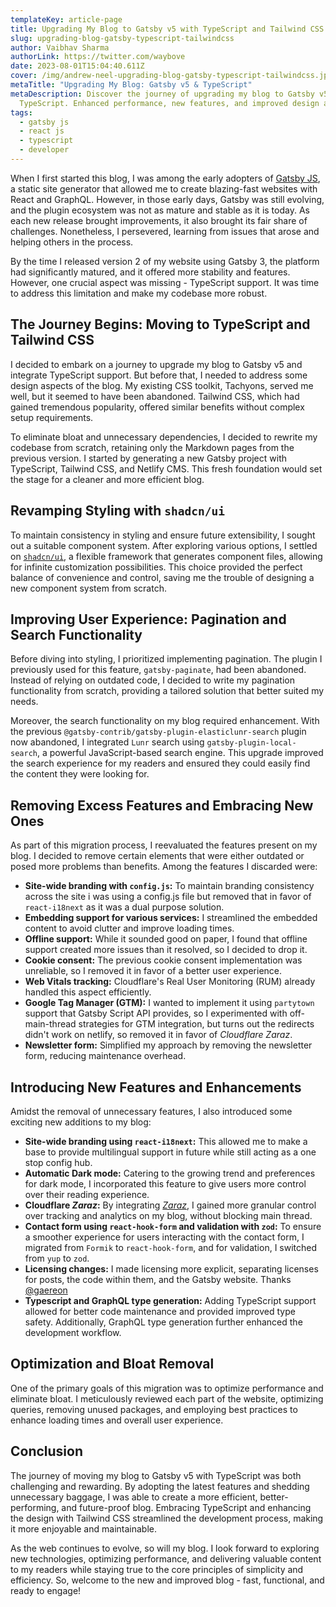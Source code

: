 ```yaml
---
templateKey: article-page
title: Upgrading My Blog to Gatsby v5 with TypeScript and Tailwind CSS
slug: upgrading-blog-gatsby-typescript-tailwindcss
author: Vaibhav Sharma
authorLink: https://twitter.com/waybove
date: 2023-08-01T15:04:40.611Z
cover: /img/andrew-neel-upgrading-blog-gatsby-typescript-tailwindcss.jpg
metaTitle: "Upgrading My Blog: Gatsby v5 & TypeScript"
metaDescription: Discover the journey of upgrading my blog to Gatsby v5 with
  TypeScript. Enhanced performance, new features, and improved design await!
tags:
  - gatsby js
  - react js
  - typescript
  - developer
---
```

When I first started this blog, I was among the early adopters of [Gatsby JS](https://www.gatsbyjs.com/docs), a static site generator that allowed me to create blazing-fast websites with React and GraphQL. However, in those early days, Gatsby was still evolving, and the plugin ecosystem was not as mature and stable as it is today. As each new release brought improvements, it also brought its fair share of challenges. Nonetheless, I persevered, learning from issues that arose and helping others in the process.

By the time I released version 2 of my website using Gatsby 3, the platform had significantly matured, and it offered more stability and features. However, one crucial aspect was missing - TypeScript support. It was time to address this limitation and make my codebase more robust.

## The Journey Begins: Moving to TypeScript and Tailwind CSS

I decided to embark on a journey to upgrade my blog to Gatsby v5 and integrate TypeScript support. But before that, I needed to address some design aspects of the blog. My existing CSS toolkit, Tachyons, served me well, but it seemed to have been abandoned. Tailwind CSS, which had gained tremendous popularity, offered similar benefits without complex setup requirements.

To eliminate bloat and unnecessary dependencies, I decided to rewrite my codebase from scratch, retaining only the Markdown pages from the previous version. I started by generating a new Gatsby project with TypeScript, Tailwind CSS, and Netlify CMS. This fresh foundation would set the stage for a cleaner and more efficient blog.

## Revamping Styling with `shadcn/ui`

To maintain consistency in styling and ensure future extensibility, I sought out a suitable component system. After exploring various options, I settled on [`shadcn/ui`](https://ui.shadcn.com), a flexible framework that generates component files, allowing for infinite customization possibilities. This choice provided the perfect balance of convenience and control, saving me the trouble of designing a new component system from scratch.

## Improving User Experience: Pagination and Search Functionality

Before diving into styling, I prioritized implementing pagination. The plugin I previously used for this feature, `gatsby-paginate`, had been abandoned. Instead of relying on outdated code, I decided to write my pagination functionality from scratch, providing a tailored solution that better suited my needs.

Moreover, the search functionality on my blog required enhancement. With the previous `@gatsby-contrib/gatsby-plugin-elasticlunr-search` plugin now abandoned, I integrated `Lunr` search using `gatsby-plugin-local-search`, a powerful JavaScript-based search engine. This upgrade improved the search experience for my readers and ensured they could easily find the content they were looking for.

## Removing Excess Features and Embracing New Ones

As part of this migration process, I reevaluated the features present on my blog. I decided to remove certain elements that were either outdated or posed more problems than benefits. Among the features I discarded were:

* **Site-wide branding with `config.js`:** To maintain branding consistency across the site i was using a config.js file but removed that in favor of `react-i18next` as it was a dual purpose solution.
* **Embedding support for various services:** I streamlined the embedded content to avoid clutter and improve loading times.
* **Offline support:** While it sounded good on paper, I found that offline support created more issues than it resolved, so I decided to drop it.
* **Cookie consent:** The previous cookie consent implementation was unreliable, so I removed it in favor of a better user experience.
* **Web Vitals tracking:** Cloudflare's Real User Monitoring (RUM) already handled this aspect efficiently.
* **Google Tag Manager (GTM):** I wanted to implement it using `partytown` support that Gatsby Script API provides, so I experimented with off-main-thread strategies for GTM integration, but turns out the redirects didn't work on netlify, so removed it in favor of *Cloudflare Zaraz*.
* **Newsletter form:** Simplified my approach by removing the newsletter form, reducing maintenance overhead.

## Introducing New Features and Enhancements

Amidst the removal of unnecessary features, I also introduced some exciting new additions to my blog:

* **Site-wide branding using `react-i18next`:** This allowed me to make a base to provide multilingual support in future while still acting as a one stop config hub.
* **Automatic Dark mode:** Catering to the growing trend and preferences for dark mode, I incorporated this feature to give users more control over their reading experience.
* **Cloudflare *Zaraz*:** By integrating *[Zaraz](https://www.cloudflare.com/application-services/products/zaraz/)*, I gained more granular control over tracking and analytics on my blog, without blocking main thread.
* **Contact form using `react-hook-form` and validation with `zod`:** To ensure a smoother experience for users interacting with the contact form, I migrated from `Formik` to `react-hook-form`, and for validation, I switched from `yup` to `zod`.
* **Licensing changes:** I made licensing more explicit, separating licenses for posts, the code within them, and the Gatsby website. Thanks [@gaereon](https://twitter.com/dan_abramov)
* **Typescript and GraphQL type generation:** Adding TypeScript support allowed for better code maintenance and provided improved type safety. Additionally, GraphQL type generation further enhanced the development workflow.

## Optimization and Bloat Removal

One of the primary goals of this migration was to optimize performance and eliminate bloat. I meticulously reviewed each part of the website, optimizing queries, removing unused packages, and employing best practices to enhance loading times and overall user experience.

## Conclusion

The journey of moving my blog to Gatsby v5 with TypeScript was both challenging and rewarding. By adopting the latest features and shedding unnecessary baggage, I was able to create a more efficient, better-performing, and future-proof blog. Embracing TypeScript and enhancing the design with Tailwind CSS streamlined the development process, making it more enjoyable and maintainable.

As the web continues to evolve, so will my blog. I look forward to exploring new technologies, optimizing performance, and delivering valuable content to my readers while staying true to the core principles of simplicity and efficiency. So, welcome to the new and improved blog - fast, functional, and ready to engage!